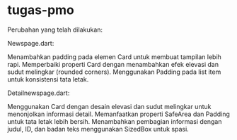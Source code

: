 # tugas-pmo
 
Perubahan yang telah dilakukan:

Newspage.dart:

Menambahkan padding pada elemen Card untuk membuat tampilan lebih rapi.
Memperbaiki properti Card dengan menambahkan efek elevasi dan sudut melingkar (rounded corners).
Menggunakan Padding pada list item untuk konsistensi tata letak.


Detailnewspage.dart:

Menggunakan Card dengan desain elevasi dan sudut melingkar untuk menonjolkan informasi detail.
Memanfaatkan properti SafeArea dan Padding untuk tata letak lebih bersih.
Menambahkan pembagian informasi dengan judul, ID, dan badan teks menggunakan SizedBox untuk spasi.